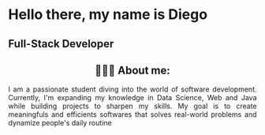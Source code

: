 # Hello there, my name is Diego
## Full-Stack Developer

<h2 align="center">👨🏻‍💻 About me:</h2>

<p align="justify">
I am a passionate student diving into the world of software development. Currently, I'm expanding my knowledge in Data Science, Web and Java while building projects to sharpen my skills. My goal is to create meaningfuls and efficients softwares that solves real-world problems and dynamize people's daily routine
</p>


